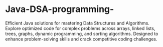 # Java-DSA-programming-
Efficient Java solutions for mastering Data Structures and Algorithms. Explore optimized code for complex problems across arrays, linked lists, trees, graphs, dynamic programming, and sorting algorithms. Designed to enhance problem-solving skills and crack competitive coding challenges.
